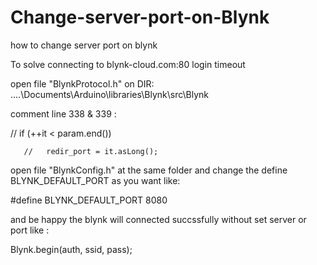 # Change-server-port-on-Blynk
how to change server port on blynk 

To solve connecting to blynk-cloud.com:80 login timeout

open file "BlynkProtocol.h"
on DIR: ....\Documents\Arduino\libraries\Blynk\src\Blynk

comment line 338 & 339 :

//   if (++it < param.end())

       //   redir_port = it.asLong();
     
open file "BlynkConfig.h" at the same folder and change the define BLYNK_DEFAULT_PORT as you want like:

#define BLYNK_DEFAULT_PORT       8080

and be happy the blynk will connected succssfully without set server or port like :

Blynk.begin(auth, ssid, pass);
